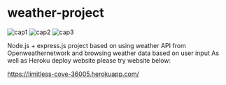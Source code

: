 # weather-project

![cap1](https://user-images.githubusercontent.com/44447609/128282724-e62cca04-7951-4b47-a7b2-8e3aaf527043.PNG)
![cap2](https://user-images.githubusercontent.com/44447609/128282722-7fe796bf-7e3f-4373-b8f2-84f04bdf8d94.PNG)
![cap3](https://user-images.githubusercontent.com/44447609/128282723-777acdd6-0980-466e-9499-b520858bb414.PNG)

 Node.js + express.js project based on using weather API from Openweathernetwork and browsing weather data based on user input
 As well as Heroku deploy website please try website below:
 
 https://limitless-cove-36005.herokuapp.com/
